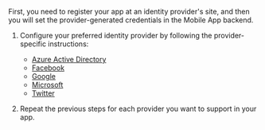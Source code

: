 
First, you need to register your app at an identity provider's site, and then you will set the provider-generated credentials in the Mobile App backend.

1. Configure your preferred identity provider by following the provider-specific instructions: 
	
	+ [Azure Active Directory](/documentation/articles/app-service-mobile-how-to-configure-active-directory-authentication)
	+ [Facebook](/documentation/articles/app-service-mobile-how-to-configure-facebook-authentication)
	+ [Google](/documentation/articles/app-service-mobile-how-to-configure-google-authentication)
	+ [Microsoft](/documentation/articles/app-service-mobile-how-to-configure-microsoft-authentication)
	+ [Twitter](/documentation/articles/app-service-mobile-how-to-configure-twitter-authentication)

2. Repeat the previous steps for each provider you want to support in your app.


<!-- URLs. -->
[Azure Management Portal]: https://manage.windowsazure.cn/
